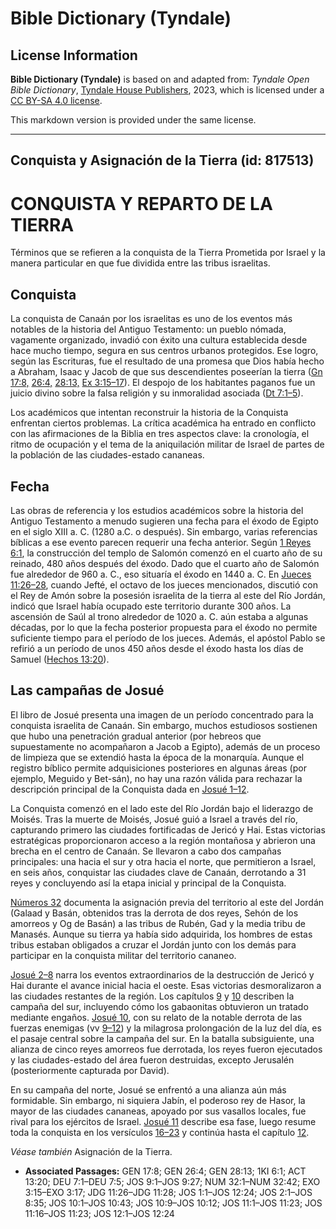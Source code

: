 # Bible Dictionary (Tyndale)

## License Information

**Bible Dictionary (Tyndale)** is based on and adapted from: _Tyndale Open Bible Dictionary_, [Tyndale House Publishers](https://tyndaleopenresources.com/), 2023, which is licensed under a [CC BY-SA 4.0 license](https://creativecommons.org/licenses/by-sa/4.0/legalcode.en).

This markdown version is provided under the same license.



--------------------------------

## Conquista y Asignación de la Tierra (id: 817513)

CONQUISTA Y REPARTO DE LA TIERRA
================================

Términos que se refieren a la conquista de la Tierra Prometida por Israel y la manera particular en que fue dividida entre las tribus israelitas.

Conquista
---------

La conquista de Canaán por los israelitas es uno de los eventos más notables de la historia del Antiguo Testamento: un pueblo nómada, vagamente organizado, invadió con éxito una cultura establecida desde hace mucho tiempo, segura en sus centros urbanos protegidos. Ese logro, según las Escrituras, fue el resultado de una promesa que Dios había hecho a Abraham, Isaac y Jacob de que sus descendientes poseerían la tierra ([Gn 17:8,](https://ref.ly/Gen17:8) [26:4,](https://ref.ly/Gen26:4) [28:13,](https://ref.ly/Gen28:13) [Ex 3:15–17](https://ref.ly/Exod3:15-Exod3:17)). El despojo de los habitantes paganos fue un juicio divino sobre la falsa religión y su inmoralidad asociada ([Dt 7:1–5](https://ref.ly/Deut7:1-Deut7:5)).

Los académicos que intentan reconstruir la historia de la Conquista enfrentan ciertos problemas. La crítica académica ha entrado en conflicto con las afirmaciones de la Biblia en tres aspectos clave: la cronología, el ritmo de ocupación y el tema de la aniquilación militar de Israel de partes de la población de las ciudades\-estado cananeas.

Fecha
-----

Las obras de referencia y los estudios académicos sobre la historia del Antiguo Testamento a menudo sugieren una fecha para el éxodo de Egipto en el siglo XIII a. C. (1280 a.C. o después). Sin embargo, varias referencias bíblicas a ese evento parecen requerir una fecha anterior. Según [1 Reyes 6:1](https://ref.ly/1Kgs6:1), la construcción del templo de Salomón comenzó en el cuarto año de su reinado, 480 años después del éxodo. Dado que el cuarto año de Salomón fue alrededor de 960 a. C., eso situaría el éxodo en 1440 a. C. En [Jueces 11:26–28](https://ref.ly/Judg11:26-Judg11:28), cuando Jefté, el octavo de los jueces mencionados, discutió con el Rey de Amón sobre la posesión israelita de la tierra al este del Río Jordán, indicó que Israel había ocupado este territorio durante 300 años. La ascensión de Saúl al trono alrededor de 1020 a. C. aún estaba a algunas décadas, por lo que la fecha posterior propuesta para el éxodo no permite suficiente tiempo para el período de los jueces. Además, el apóstol Pablo se refirió a un período de unos 450 años desde el éxodo hasta los días de Samuel ([Hechos 13:20](https://ref.ly/Acts13:20)).

Las campañas de Josué
---------------------

El libro de Josué presenta una imagen de un período concentrado para la conquista israelita de Canaán. Sin embargo, muchos estudiosos sostienen que hubo una penetración gradual anterior (por hebreos que supuestamente no acompañaron a Jacob a Egipto), además de un proceso de limpieza que se extendió hasta la época de la monarquía. Aunque el registro bíblico permite adquisiciones posteriores en algunas áreas (por ejemplo, Meguido y Bet\-sán), no hay una razón válida para rechazar la descripción principal de la Conquista dada en [Josué 1–12](https://ref.ly/Josh1:1-Josh12:24).

La Conquista comenzó en el lado este del Río Jordán bajo el liderazgo de Moisés. Tras la muerte de Moisés, Josué guió a Israel a través del río, capturando primero las ciudades fortificadas de Jericó y Hai. Estas victorias estratégicas proporcionaron acceso a la región montañosa y abrieron una brecha en el centro de Canaán. Se llevaron a cabo dos campañas principales: una hacia el sur y otra hacia el norte, que permitieron a Israel, en seis años, conquistar las ciudades clave de Canaán, derrotando a 31 reyes y concluyendo así la etapa inicial y principal de la Conquista.

[Números 32](https://ref.ly/Num32:1-Num32:42) documenta la asignación previa del territorio al este del Jordán (Galaad y Basán, obtenidos tras la derrota de dos reyes, Sehón de los amorreos y Og de Basán) a las tribus de Rubén, Gad y la media tribu de Manasés. Aunque su tierra ya había sido adquirida, los hombres de estas tribus estaban obligados a cruzar el Jordán junto con los demás para participar en la conquista militar del territorio cananeo.

[Josué 2–8](https://ref.ly/Josh2:1-Josh8:35) narra los eventos extraordinarios de la destrucción de Jericó y Hai durante el avance inicial hacia el oeste. Esas victorias desmoralizaron a las ciudades restantes de la región. Los capítulos [9](https://ref.ly/Josh9:1-Josh9:27) y [10](https://ref.ly/Josh10:1-Josh10:43) describen la campaña del sur, incluyendo cómo los gabaonitas obtuvieron un tratado mediante engaños. [Josué 10](https://ref.ly/Josh10:1-Josh10:43), con su relato de la notable derrota de las fuerzas enemigas (vv [9–12](https://ref.ly/Josh10:9-Josh10:12)) y la milagrosa prolongación de la luz del día, es el pasaje central sobre la campaña del sur. En la batalla subsiguiente, una alianza de cinco reyes amorreos fue derrotada, los reyes fueron ejecutados y las ciudades\-estado del área fueron destruidas, excepto Jerusalén (posteriormente capturada por David).

En su campaña del norte, Josué se enfrentó a una alianza aún más formidable. Sin embargo, ni siquiera Jabín, el poderoso rey de Hasor, la mayor de las ciudades cananeas, apoyado por sus vasallos locales, fue rival para los ejércitos de Israel. [Josué 11](https://ref.ly/Josh11:1-Josh11:23) describe esa fase, luego resume toda la conquista en los versículos [16–23](https://ref.ly/Josh11:16-Josh11:23) y continúa hasta el capítulo [12](https://ref.ly/Josh12:1-Josh12:24).

*Véase también* Asignación de la Tierra.

* **Associated Passages:** GEN 17:8; GEN 26:4; GEN 28:13; 1KI 6:1; ACT 13:20; DEU 7:1–DEU 7:5; JOS 9:1–JOS 9:27; NUM 32:1–NUM 32:42; EXO 3:15–EXO 3:17; JDG 11:26–JDG 11:28; JOS 1:1–JOS 12:24; JOS 2:1–JOS 8:35; JOS 10:1–JOS 10:43; JOS 10:9–JOS 10:12; JOS 11:1–JOS 11:23; JOS 11:16–JOS 11:23; JOS 12:1–JOS 12:24

